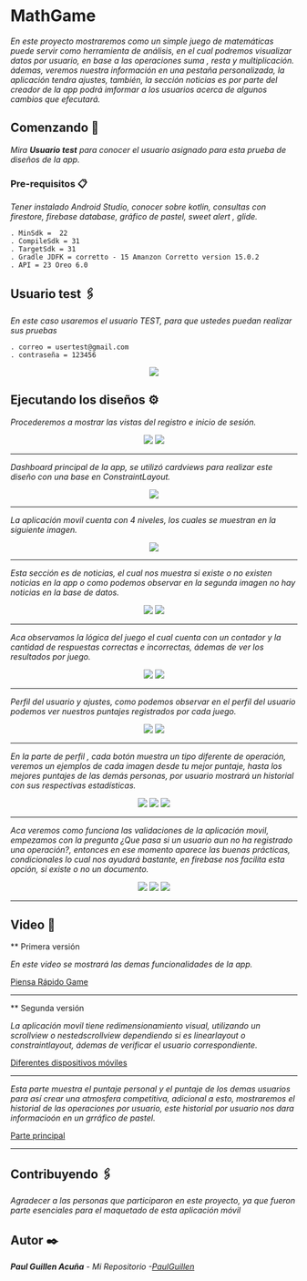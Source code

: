 # MathGame

_En este proyecto mostraremos como un simple juego de matemáticas puede servir como herramienta de análisis, en el cual podremos visualizar datos  por usuario, en base a las operaciones suma , resta y multiplicación. ádemas, veremos nuestra información en una pestaña personalizada, la aplicación tendra ajustes, también, la sección noticias es por parte del creador de la app podrá imformar a los usuarios acerca de algunos cambios que efecutará._

## Comenzando 🚀

_Mira **Usuario test** para conocer el usuario asignado para esta prueba de diseños de la app._

### Pre-requisitos 📋

_Tener instalado Android Studio, conocer sobre kotlin, consultas con firestore, firebase database, gráfico de pastel, sweet alert , glide._

```
. MinSdk =  22
. CompileSdk = 31
. TargetSdk = 31
. Gradle JDFK = corretto - 15 Amanzon Corretto version 15.0.2
. API = 23 Oreo 6.0
```

## Usuario test 🖇️

_En este caso usaremos el usuario TEST, para que ustedes puedan realizar sus pruebas_

```
. correo = usertest@gmail.com
. contraseña = 123456
```

<p align="center">
 <img src="https://user-images.githubusercontent.com/43099030/176563630-36647153-970e-4b85-bc81-9f9488b41ba5.png"/>
</p>


## Ejecutando los diseños ⚙️

_Procederemos a mostrar las vistas del registro e inicio de sesión._

<p align="center">
 <img src="https://i.postimg.cc/nhBLCRYj/Screenshot-1652891156.png"/>
 <img src="https://i.postimg.cc/VNFLFJhz/Screenshot-1652891164.png"/>
</p>

 ---

_Dashboard principal de la app, se utilizó cardviews para realizar este diseño con una base en ConstraintLayout._

<p align="center">
 <img src="https://i.postimg.cc/85PkX18M/Screenshot-1652891208.png"/>
</p>

---

_La aplicación movil cuenta con 4 niveles, los cuales se muestran en la siguiente imagen._

<p align="center">
 <img src="https://i.postimg.cc/90v3dCgw/Screenshot-1656548731.png)](https://postimg.cc/ctM5ZySd"/>
</p>

---

_Esta sección es de noticias, el cual nos muestra si existe o no existen noticias en la app o como podemos observar en la segunda imagen no hay noticias en la base de datos._

<p align="center">
 <img src="https://i.postimg.cc/ZnXTqpWx/Screenshot-1652891218.png"/>
 <img src="https://i.postimg.cc/wTdNFmfm/Screenshot-1652891930.png"/>
</p>

---

_Aca observamos la lógica del juego el cual cuenta con un contador y la cantidad de respuestas correctas e incorrectas, ádemas de ver los resultados por juego._

<p align="center">
 <img src="https://i.postimg.cc/x8g9Khpg/Screenshot-1652891228.png"/>
 <img src="https://i.postimg.cc/2jxjRLjv/Screenshot-1652891259.png"/>
</p>

---

_Perfil del usuario y ajustes, como podemos observar en el perfil del usuario podemos ver nuestros puntajes registrados por cada juego._

<p align="center">
 <img src="https://i.postimg.cc/T166WRK7/Screenshot-1656551246.png"/>
 <img src="https://i.postimg.cc/9XkX15Lw/Screenshot-1652891220.png"/>
</p>

---

_En la parte de perfil , cada botón muestra un tipo diferente de operación, veremos un ejemplos de cada imagen desde tu mejor puntaje, hasta los mejores puntajes de las demás personas, por usuario mostrará un historial con sus respectivas estadísticas._

<p align="center">

 <img src="https://i.postimg.cc/25thQ5Nx/Screenshot-1656551754.png"/>
 <img src="https://i.postimg.cc/tTVP2HXG/Screenshot-1656551757.png"/>
 <img src="https://i.postimg.cc/hvWmY3jz/Screenshot-1656551764.png"/>
</p>

---

_Aca veremos como funciona las validaciones de la aplicación movil, empezamos con la pregunta ¿Que pasa si un usuario aun no ha registrado una operación?, entonces en ese momento aparece las buenas prácticas, condicionales lo cual nos ayudará bastante, en firebase nos facilita esta opción, si existe o no un documento._

<p align="center">

 <img src="https://i.postimg.cc/QdNPFfbr/Screenshot-1656552054.png"/>
 <img src="https://i.postimg.cc/QdNPFfbr/Screenshot-1656552054.png"/>
 <img src="https://i.postimg.cc/52PrL87Q/Screenshot-1656552056.png"/>
</p>

---

## Video 📄

** Primera versión

_En este video se mostrará las demas funcionalidades de la app._

[Piensa Rápido Game](https://user-images.githubusercontent.com/43099030/169093389-d48f1c99-cf94-4ea0-946f-294b64cd4300.mp4)

---

** Segunda versión

_La aplicación movil tiene redimensionamiento visual, utilizando un scrollview o nestedscrollview dependiendo si es linearlayout o constraintlayout, ádemas de verificar el usuario correspondiente._


[Diferentes dispositivos móviles](https://user-images.githubusercontent.com/43099030/176303171-ea7387b5-c34e-487c-9f34-158811293182.mp4)

---

_Esta parte muestra el puntaje personal y el puntaje de los demas usuarios para así crear una atmosfera competitiva, adicional a esto, mostraremos el historial de las operaciones por usuario, este historial por usuario nos dara informacioón en un grráfico de pastel._

[Parte principal](https://user-images.githubusercontent.com/43099030/176734327-4146cdf1-af96-45f3-a031-5cb80512c60f.mp4)

---

## Contribuyendo 🖇️

_Agradecer a las personas que participaron en este proyecto, ya que fueron parte esenciales para el maquetado de esta aplicación móvil_

## Autor ✒️

_**Paul Guillen Acuña** - *Mi Repositorio* -[PaulGuillen](https://github.com/PaulGuillen?tab=repositories)_
